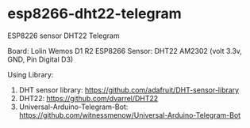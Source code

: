 # esp8266-dht22-telegram
ESP8226 sensor DHT22 Telegram

Board: Lolin Wemos D1 R2 ESP8266
Sensor: DHT22 AM2302 (volt 3.3v, GND, Pin Digital D3)

Using Library: 
1.  DHT sensor library: https://github.com/adafruit/DHT-sensor-library
2.  DHT22: https://github.com/dvarrel/DHT22
3.  Universal-Arduino-Telegram-Bot: https://github.com/witnessmenow/Universal-Arduino-Telegram-Bot
   
